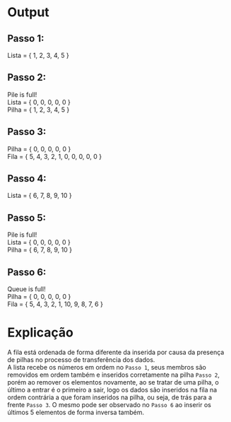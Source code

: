 # Output
## Passo 1:
Lista = { 1, 2, 3, 4, 5 }

## Passo 2:
Pile is full!\
Lista = { 0, 0, 0, 0, 0 }\
Pilha = { 1, 2, 3, 4, 5 }

## Passo 3:
Pilha = { 0, 0, 0, 0, 0 }\
Fila = { 5, 4, 3, 2, 1, 0, 0, 0, 0, 0 }

## Passo 4:
Lista = { 6, 7, 8, 9, 10 }

## Passo 5:
Pile is full!\
Lista = { 0, 0, 0, 0, 0 }\
Pilha = { 6, 7, 8, 9, 10 }

## Passo 6:
Queue is full!\
Pilha = { 0, 0, 0, 0, 0 }\
Fila = { 5, 4, 3, 2, 1, 10, 9, 8, 7, 6 }

# Explicação
A fila está ordenada de forma diferente da inserida por causa da presença de pilhas no processo de transferência dos dados.\
A lista recebe os números em ordem no `Passo 1`, seus membros são removidos em ordem também
e inseridos corretamente na pilha `Passo 2`, porém ao remover os elementos novamente, ao se tratar de uma pilha, o último a entrar é o primeiro a sair, logo os dados são inseridos na fila na ordem contrária a que foram inseridos na pilha, ou seja, de trás para a frente ``Passo 3``. O mesmo pode ser observado no ``Passo 6`` ao inserir os últimos 5 elementos de forma inversa também.